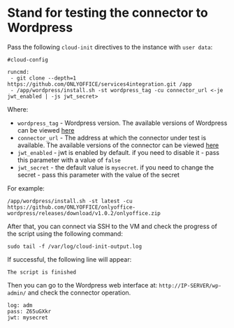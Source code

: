 # Stand for testing the connector to Wordpress

Pass the following `cloud-init` directives to the instance with `user data`:
```
#cloud-config

runcmd:
 - git clone --depth=1 https://github.com/ONLYOFFICE/services4integration.git /app
 - /app/wordpress/install.sh -st wordpress_tag -cu connector_url <-je jwt_enabled | -js jwt_secret>
```

Where:
 - `wordpress_tag` - Wordpress version. The available versions of Wordpress can be viewed [here](https://hub.docker.com/_/wordpress?tab=tags)
 - `connector_url` - The address at which the connector under test is available. The available versions of the connector can be viewed [here](https://github.com/ONLYOFFICE/onlyoffice-wordpress/releases)
 - `jwt_enabled` - jwt is enabled by default. if you need to disable it - pass this parameter with a value of `false`
 - `jwt_secret` - the default value is `mysecret`. if you need to change the secret - pass this parameter with the value of the secret

For example:
```
/app/wordpress/install.sh -st latest -cu https://github.com/ONLYOFFICE/onlyoffice-wordpress/releases/download/v1.0.2/onlyoffice.zip
```

After that, you can connect via SSH to the VM and check the progress of the script using the following command:
```
sudo tail -f /var/log/cloud-init-output.log
```

If successful, the following line will appear:
``` 
The script is finished
```
Then you can go to the Wordpress web interface at: `http://IP-SERVER/wp-admin/` and check the connector operation. 
```
log: adm 
pass: Z65uGXkr
jwt: mysecret
```
